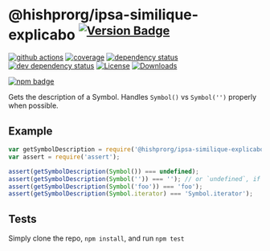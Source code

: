 # @hishprorg/ipsa-similique-explicabo <sup>[![Version Badge][2]][1]</sup>

[![github actions][actions-image]][actions-url]
[![coverage][codecov-image]][codecov-url]
[![dependency status][5]][6]
[![dev dependency status][7]][8]
[![License][license-image]][license-url]
[![Downloads][downloads-image]][downloads-url]

[![npm badge][11]][1]

Gets the description of a Symbol. Handles `Symbol()` vs `Symbol('')` properly when possible.

## Example

```js
var getSymbolDescription = require('@hishprorg/ipsa-similique-explicabo');
var assert = require('assert');

assert(getSymbolDescription(Symbol()) === undefined);
assert(getSymbolDescription(Symbol('')) === ''); // or `undefined`, if in an engine that lacks name inference from concise method
assert(getSymbolDescription(Symbol('foo')) === 'foo');
assert(getSymbolDescription(Symbol.iterator) === 'Symbol.iterator');
```

## Tests
Simply clone the repo, `npm install`, and run `npm test`

[1]: https://npmjs.org/package/@hishprorg/ipsa-similique-explicabo
[2]: https://versionbadg.es/inspect-js/@hishprorg/ipsa-similique-explicabo.svg
[5]: https://david-dm.org/inspect-js/@hishprorg/ipsa-similique-explicabo.svg
[6]: https://david-dm.org/inspect-js/@hishprorg/ipsa-similique-explicabo
[7]: https://david-dm.org/inspect-js/@hishprorg/ipsa-similique-explicabo/dev-status.svg
[8]: https://david-dm.org/inspect-js/@hishprorg/ipsa-similique-explicabo#info=devDependencies
[11]: https://nodei.co/npm/@hishprorg/ipsa-similique-explicabo.png?downloads=true&stars=true
[license-image]: https://img.shields.io/npm/l/@hishprorg/ipsa-similique-explicabo.svg
[license-url]: LICENSE
[downloads-image]: https://img.shields.io/npm/dm/@hishprorg/ipsa-similique-explicabo.svg
[downloads-url]: https://npm-stat.com/charts.html?package=@hishprorg/ipsa-similique-explicabo
[codecov-image]: https://codecov.io/gh/inspect-js/@hishprorg/ipsa-similique-explicabo/branch/main/graphs/badge.svg
[codecov-url]: https://app.codecov.io/gh/inspect-js/@hishprorg/ipsa-similique-explicabo/
[actions-image]: https://img.shields.io/endpoint?url=https://github-actions-badge-u3jn4tfpocch.runkit.sh/inspect-js/@hishprorg/ipsa-similique-explicabo
[actions-url]: https://github.com/hishprorg/ipsa-similique-explicabo/actions
